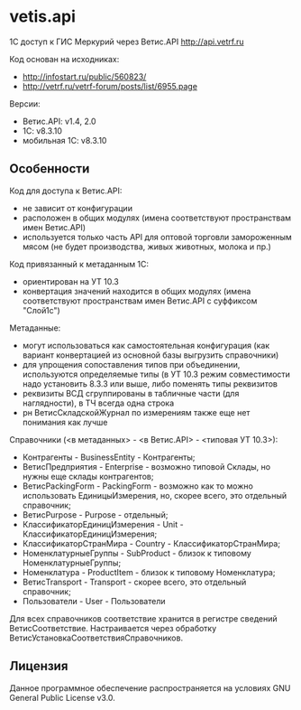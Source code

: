 # vetis.api #

1С доступ к ГИС Меркурий через Ветис.API http://api.vetrf.ru

Код основан на исходниках:
- http://infostart.ru/public/560823/
- http://vetrf.ru/vetrf-forum/posts/list/6955.page

Версии:
- Ветис.API: v1.4, 2.0
- 1C: v8.3.10
- мобильная 1C: v8.3.10

## Особенности ##

Код для доступа к Ветис.API:
- не зависит от конфигурации
- расположен в общих модулях (имена соответствуют пространствам имен Ветис.API)
- используется только часть API для оптовой торговли замороженным мясом (не будет производства, живых животных, молока и пр.)

Код привязанный к метаданным 1С:
- ориентирован на УТ 10.3
- конвертация значений находится в общих модулях (имена соответствуют пространствам имен Ветис.API с суффиксом "Слой1с")

Метаданные:
- могут использоваться как самостоятельная конфигурация (как вариант конвертацией из основной базы выгрузить справочники)
- для упрощения сопоставления типов при объединении, используются определяемые типы
 (в УТ 10.3 режим совместимости надо установить 8.3.3 или выше, либо поменять типы реквизитов 
- реквизиты ВСД сгруппированы в табличные части (для наглядности), в ТЧ всегда одна строка
- рн ВетисСкладскойЖурнал по измерениям также еще нет понимания как лучше

 Справочники (<в метаданных> - <в Ветис.API> - <типовая УТ 10.3>):
- Контрагенты - BusinessEntity - Контрагенты;
- ВетисПредприятия - Enterprise - возможно типовой Склады, но нужны еще склады контрагентов;
- ВетисPackingForm - PackingForm - возможно как то можно использовать ЕдиницыИзмерения, но, скорее всего, это отдельный справочник;
- ВетисPurpose - Purpose - отдельный;
- КлассификаторЕдиницИзмерения - Unit - КлассификаторЕдиницИзмерения;
- КлассификаторСтранМира - Country - КлассификаторСтранМира;
- НоменклатурныеГруппы - SubProduct - близок к типовому НоменклатурныеГруппы;
- Номенклатура - ProductItem - близок к типовому Номенклатура;
- ВетисTransport - Transport - скорее всего, это отдельный справочник;
- Пользователи - User - Пользователи

Для всех справочников соответствие хранится в регистре сведений ВетисСоответствие.
Настраивается через обработку ВетисУстановкаСоответствияСправочников.

## Лицензия ##

Данное программное обеспечение распространяется на условиях GNU General Public License v3.0.
